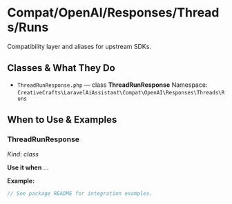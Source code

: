 # Compat/OpenAI/Responses/Threads/Runs

Compatibility layer and aliases for upstream SDKs.

## Classes & What They Do
- `ThreadRunResponse.php` — class **ThreadRunResponse**
  Namespace: `CreativeCrafts\LaravelAiAssistant\Compat\OpenAI\Responses\Threads\Runs`

## When to Use & Examples
### ThreadRunResponse
_Kind: class_

**Use it when** …

**Example:**
```php
// See package README for integration examples.
```

